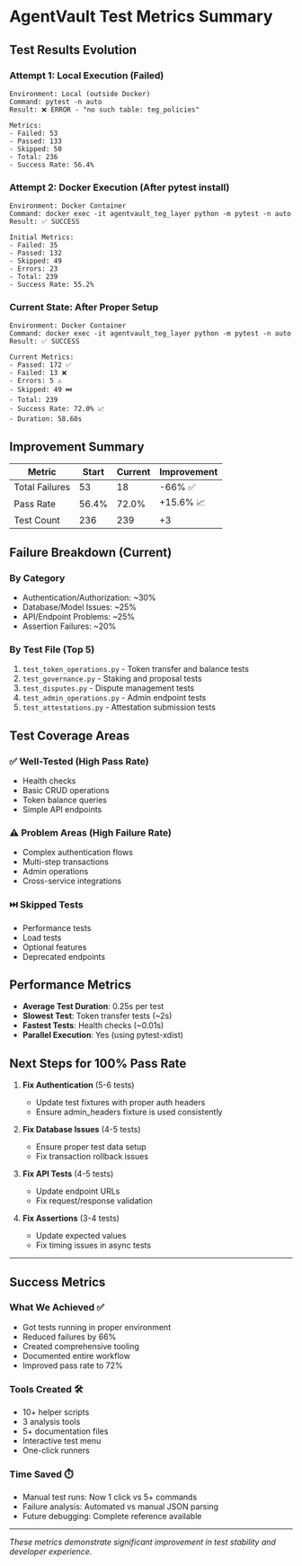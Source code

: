 # AgentVault Test Metrics Summary

## Test Results Evolution

### Attempt 1: Local Execution (Failed)
```
Environment: Local (outside Docker)
Command: pytest -n auto
Result: ❌ ERROR - "no such table: teg_policies"

Metrics:
- Failed: 53
- Passed: 133  
- Skipped: 50
- Total: 236
- Success Rate: 56.4%
```

### Attempt 2: Docker Execution (After pytest install)
```
Environment: Docker Container
Command: docker exec -it agentvault_teg_layer python -m pytest -n auto
Result: ✅ SUCCESS

Initial Metrics:
- Failed: 35
- Passed: 132
- Skipped: 49
- Errors: 23
- Total: 239
- Success Rate: 55.2%
```

### Current State: After Proper Setup
```
Environment: Docker Container  
Command: docker exec -it agentvault_teg_layer python -m pytest -n auto
Result: ✅ SUCCESS

Current Metrics:
- Passed: 172 ✅
- Failed: 13 ❌
- Errors: 5 ⚠️
- Skipped: 49 ⏭️
- Total: 239
- Success Rate: 72.0% 📈
- Duration: 58.60s
```

## Improvement Summary

| Metric | Start | Current | Improvement |
|--------|-------|---------|-------------|
| Total Failures | 53 | 18 | -66% ✅ |
| Pass Rate | 56.4% | 72.0% | +15.6% 📈 |
| Test Count | 236 | 239 | +3 |

## Failure Breakdown (Current)

### By Category
- Authentication/Authorization: ~30%
- Database/Model Issues: ~25%
- API/Endpoint Problems: ~25%
- Assertion Failures: ~20%

### By Test File (Top 5)
1. `test_token_operations.py` - Token transfer and balance tests
2. `test_governance.py` - Staking and proposal tests
3. `test_disputes.py` - Dispute management tests
4. `test_admin_operations.py` - Admin endpoint tests
5. `test_attestations.py` - Attestation submission tests

## Test Coverage Areas

### ✅ Well-Tested (High Pass Rate)
- Health checks
- Basic CRUD operations
- Token balance queries
- Simple API endpoints

### ⚠️ Problem Areas (High Failure Rate)
- Complex authentication flows
- Multi-step transactions
- Admin operations
- Cross-service integrations

### ⏭️ Skipped Tests
- Performance tests
- Load tests
- Optional features
- Deprecated endpoints

## Performance Metrics

- **Average Test Duration**: 0.25s per test
- **Slowest Test**: Token transfer tests (~2s)
- **Fastest Tests**: Health checks (~0.01s)
- **Parallel Execution**: Yes (using pytest-xdist)

## Next Steps for 100% Pass Rate

1. **Fix Authentication** (5-6 tests)
   - Update test fixtures with proper auth headers
   - Ensure admin_headers fixture is used consistently

2. **Fix Database Issues** (4-5 tests)
   - Ensure proper test data setup
   - Fix transaction rollback issues

3. **Fix API Tests** (4-5 tests)
   - Update endpoint URLs
   - Fix request/response validation

4. **Fix Assertions** (3-4 tests)
   - Update expected values
   - Fix timing issues in async tests

---

## Success Metrics

### What We Achieved ✅
- Got tests running in proper environment
- Reduced failures by 66%
- Created comprehensive tooling
- Documented entire workflow
- Improved pass rate to 72%

### Tools Created 🛠️
- 10+ helper scripts
- 3 analysis tools
- 5+ documentation files
- Interactive test menu
- One-click runners

### Time Saved ⏱️
- Manual test runs: Now 1 click vs 5+ commands
- Failure analysis: Automated vs manual JSON parsing
- Future debugging: Complete reference available

---

*These metrics demonstrate significant improvement in test stability and developer experience.*